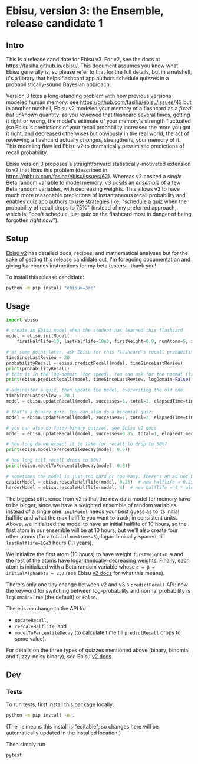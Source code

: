 # Ebisu, version 3: the Ensemble, release candidate 1

## Intro

This is a release candidate for Ebisu v3. For v2, see the docs at https://fasiha.github.io/ebisu/. This document assumes you know what Ebisu generally is, so please refer to that for the full details, but in a nutshell, it's a library that helps flashcard app authors schedule quizzes in a probabilistically-sound Bayesian approach.

Version 3 fixes a long-standing problem with how previous versions modeled human memory: see https://github.com/fasiha/ebisu/issues/43 but in another nutshell, Ebisu v2 modeled your memory of a flashcard as a _fixed but unknown_ quantity: as you reviewed that flashcard several times, getting it right or wrong, the model's estimate of your memory's strength fluctuated (so Ebisu's predictions of your recall probability increased the more you got it right, and decreased otherwise) but obviously in the real world, the act of reviewing a flashcard actually _changes_, strengthens, your memory of it. This modeling flaw led Ebisu v2 to dramatically pessimistic predictions of recall probability.

Ebisu version 3 proposes a straightforward statistically-motivated extension to v2 that fixes this problem (described in https://github.com/fasiha/ebisu/issues/62). Whereas v2 posited a _single_ Beta random variable to model memory, v3 posits an _ensemble_ of a few Beta random variables, with decreasing weights. This allows v3 to have much more reasonable predictions of instantaneous recall probability and enables quiz app authors to use strategies like, "schedule a quiz when the probability of recall drops to 75%" (instead of my preferred approach, which is, "don't schedule, just quiz on the flashcard most in danger of being forgotten _right now_").

## Setup

[Ebisu v2](https://fasiha.github.io/ebisu/) has detailed docs, recipes, and mathematical analyses but for the sake of getting this release candidate out, I'm foregoing documentation and giving barebones instructions for my beta testers—thank you!

To install this release candidate:

```sh
python -m pip install "ebisu>=3rc"
```

## Usage

```py
import ebisu

# create an Ebisu model when the student has learned this flashcard
model = ebisu.initModel(
    firstHalflife=10, lastHalflife=10e3, firstWeight=0.9, numAtoms=5, initialAlphaBeta=2.0)

# at some point later, ask Ebisu for this flashcard's recall probability
timeSinceLastReview = 20
probabilityRecall = ebisu.predictRecall(model, timeSinceLastReview)
print(probabilityRecall)
# this is in the log-domain (for speed). You can ask for the normal (linear) probability
print(ebisu.predictRecall(model, timeSinceLastReview, logDomain=False))

# administer a quiz, then update the model, overwriting the old one
timeSinceLastReview = 20.1
model = ebisu.updateRecall(model, successes=1, total=1, elapsedTime=timeSinceLastReview)

# that's a binary quiz. You can also do a binomial quiz:
model = ebisu.updateRecall(model, successes=1, total=2, elapsedTime=timeSinceLastReview)

# you can also do fuzzy-binary quizzes, see Ebisu v2 docs
model = ebisu.updateRecall(model, successes=0.85, total=1, elapsedTime=timeSinceLastReview, q0=0.1)

# how long do we expect it to take for recall to drop to 50%?
print(ebisu.modelToPercentileDecay(model, 0.5))

# how long till recall drops to 80%?
print(ebisu.modelToPercentileDecay(model, 0.8))

# sometimes the model is just too hard or too easy. There's an ad hoc backdoor to rescaling it:
easierModel = ebisu.rescaleHalflife(model, 0.25)  # new halflife = 0.25 * old halflife
harderModel = ebisu.rescaleHalflife(model, 4)  # new halflife = 4 * old halflife
```

The biggest difference from v2 is that the new data model for memory have to be bigger, since we have a weighted ensemble of random variables instead of a single one: `initModel` needs your best guess as to its initial halflife and what the max halflife you want to track, in consistent units. Above, we initialized the model to have an initial halflife of 10 hours, so the first atom in our ensemble will be at 10 hours, but we'll also create four other atoms (for a total of `numAtoms=5`), logarithmically-spaced, till `lastHalflife=10e3` hours (1.1 years).

We initialize the first atom (10 hours) to have weight `firstWeight=0.9` and the rest of the atoms have logarithmically-decreasing weights. Finally, each atom is initialized with a Beta random variable whose `α = β = initialAlphaBeta = 2.0` (see Ebisu [v2 docs](https://fasiha.github.io/ebisu/) for what this means).

There's only one tiny change between v2 and v3's `predictRecall` API: now the keyword for switching between log-probability and normal probability is `logDomain=True` (the default) or `False`.

There is _no_ change to the API for
- `updateRecall`,
- `rescaleHalflife`, and
- `modelToPercentileDecay` (to calculate time till `predictRecall` drops to some value).

For details on the three types of quizzes mentioned above (binary, binomial, and fuzzy-noisy binary), see Ebisu [v2 docs](https://fasiha.github.io/ebisu/).

## Dev

### Tests

To run tests, first install this package locally:

```sh
python -m pip install -e .
```

(The `-e` means this install is "editable", so changes here will be automatically updated in the installed location.)

Then simply run

```sh
pytest
```
